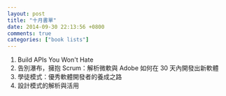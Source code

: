 ```yaml
---
layout: post
title: "十月書單"
date: 2014-09-30 22:13:56 +0800
comments: true
categories: ["book lists"]
---
```



<!-- more -->


1. Build APIs You Won't Hate
2. 告別瀑布，擁抱 Scrum：解析微軟與 Adobe 如何在 30 天內開發出新軟體
3. 學徒模式：優秀軟體開發者的養成之路
4. 設計模式的解析與活用
